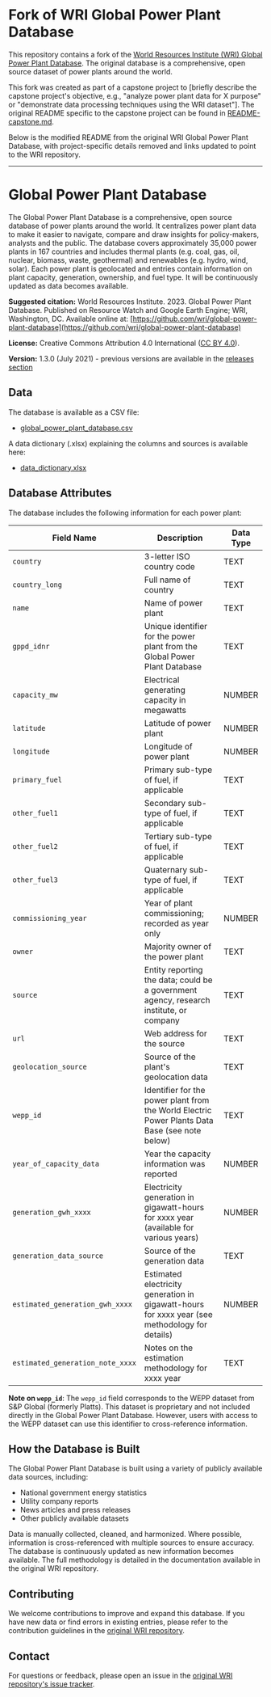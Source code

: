 # Fork of WRI Global Power Plant Database

This repository contains a fork of the [World Resources Institute (WRI) Global Power Plant Database](https://github.com/wri/global-power-plant-database). The original database is a comprehensive, open source dataset of power plants around the world.

This fork was created as part of a capstone project to [briefly describe the capstone project's objective, e.g., "analyze power plant data for X purpose" or "demonstrate data processing techniques using the WRI dataset"]. The original README specific to the capstone project can be found in [README-capstone.md](README-capstone.md).

Below is the modified README from the original WRI Global Power Plant Database, with project-specific details removed and links updated to point to the WRI repository.

---

# Global Power Plant Database
The Global Power Plant Database is a comprehensive, open source database of power plants around the world. It centralizes power plant data to make it easier to navigate, compare and draw insights for policy-makers, analysts and the public. The database covers approximately 35,000 power plants in 167 countries and includes thermal plants (e.g. coal, gas, oil, nuclear, biomass, waste, geothermal) and renewables (e.g. hydro, wind, solar). Each power plant is geolocated and entries contain information on plant capacity, generation, ownership, and fuel type. It will be continuously updated as data becomes available.

**Suggested citation:** World Resources Institute. 2023. Global Power Plant Database. Published on Resource Watch and Google Earth Engine; WRI, Washington, DC. Available online at: [https://github.com/wri/global-power-plant-database](https://github.com/wri/global-power-plant-database)

**License:** Creative Commons Attribution 4.0 International ([CC BY 4.0](https://creativecommons.org/licenses/by/4.0/)).

**Version:** 1.3.0 (July 2021) - previous versions are available in the [releases section](https://github.com/wri/global-power-plant-database/releases)

## Data
The database is available as a CSV file:
* [global_power_plant_database.csv](https://github.com/wri/global-power-plant-database/raw/master/source_databases_csv/global_power_plant_database.csv)

A data dictionary (.xlsx) explaining the columns and sources is available here:
* [data_dictionary.xlsx](https://github.com/wri/global-power-plant-database/blob/master/source_databases_csv/data_dictionary.xlsx?raw=true)

## Database Attributes
The database includes the following information for each power plant:

| Field Name                     | Description                                                                                                | Data Type |
|--------------------------------|------------------------------------------------------------------------------------------------------------|-----------|
| `country`                      | 3-letter ISO country code                                                                                    | TEXT      |
| `country_long`                 | Full name of country                                                                                       | TEXT      |
| `name`                         | Name of power plant                                                                                        | TEXT      |
| `gppd_idnr`                    | Unique identifier for the power plant from the Global Power Plant Database                                   | TEXT      |
| `capacity_mw`                  | Electrical generating capacity in megawatts                                                                  | NUMBER    |
| `latitude`                     | Latitude of power plant                                                                                      | NUMBER    |
| `longitude`                    | Longitude of power plant                                                                                     | NUMBER    |
| `primary_fuel`                 | Primary sub-type of fuel, if applicable                                                                    | TEXT      |
| `other_fuel1`                  | Secondary sub-type of fuel, if applicable                                                                  | TEXT      |
| `other_fuel2`                  | Tertiary sub-type of fuel, if applicable                                                                   | TEXT      |
| `other_fuel3`                  | Quaternary sub-type of fuel, if applicable                                                                 | TEXT      |
| `commissioning_year`           | Year of plant commissioning; recorded as year only                                                         | NUMBER    |
| `owner`                        | Majority owner of the power plant                                                                          | TEXT      |
| `source`                       | Entity reporting the data; could be a government agency, research institute, or company                      | TEXT      |
| `url`                          | Web address for the source                                                                                 | TEXT      |
| `geolocation_source`           | Source of the plant's geolocation data                                                                     | TEXT      |
| `wepp_id`                      | Identifier for the power plant from the World Electric Power Plants Data Base (see note below)               | TEXT      |
| `year_of_capacity_data`        | Year the capacity information was reported                                                                 | NUMBER    |
| `generation_gwh_xxxx`          | Electricity generation in gigawatt-hours for xxxx year (available for various years)                         | NUMBER    |
| `generation_data_source`       | Source of the generation data                                                                              | TEXT      |
| `estimated_generation_gwh_xxxx`| Estimated electricity generation in gigawatt-hours for xxxx year (see methodology for details)             | NUMBER    |
| `estimated_generation_note_xxxx`| Notes on the estimation methodology for xxxx year                                                          | TEXT      |

**Note on `wepp_id`**: The `wepp_id` field corresponds to the WEPP dataset from S&P Global (formerly Platts). This dataset is proprietary and not included directly in the Global Power Plant Database. However, users with access to the WEPP dataset can use this identifier to cross-reference information.

## How the Database is Built
The Global Power Plant Database is built using a variety of publicly available data sources, including:
* National government energy statistics
* Utility company reports
* News articles and press releases
* Other publicly available datasets

Data is manually collected, cleaned, and harmonized. Where possible, information is cross-referenced with multiple sources to ensure accuracy. The database is continuously updated as new information becomes available. The full methodology is detailed in the documentation available in the original WRI repository.

## Contributing
We welcome contributions to improve and expand this database. If you have new data or find errors in existing entries, please refer to the contribution guidelines in the [original WRI repository](https://github.com/wri/global-power-plant-database).

## Contact
For questions or feedback, please open an issue in the [original WRI repository's issue tracker](https://github.com/wri/global-power-plant-database/issues).
